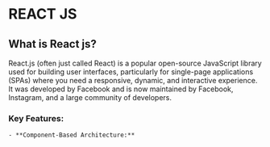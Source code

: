  
 # REACT JS

## What is React js?

React.js (often just called React) is a popular open-source JavaScript library used for building user interfaces, particularly for single-page applications (SPAs) where you need a responsive, dynamic, and interactive experience. It was developed by Facebook and is now maintained by Facebook, Instagram, and a large community of developers.

### Key Features:

    - **Component-Based Architecture:**

